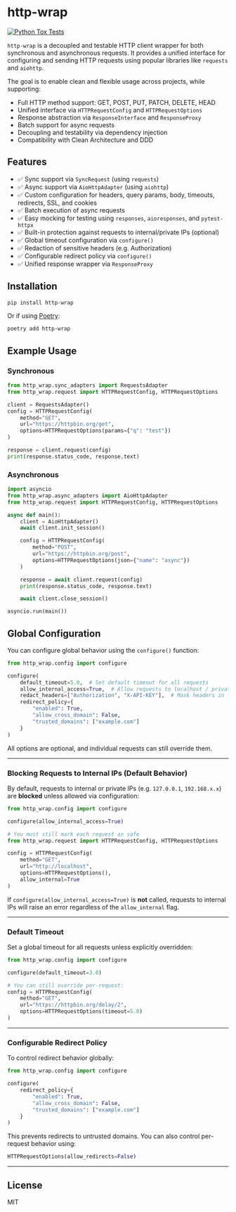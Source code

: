# http-wrap

[![Python Tox Tests](https://github.com/bellirodrigo2/http_wrap/actions/workflows/tox.yml/badge.svg)](https://github.com/bellirodrigo2/http_wrap/actions/workflows/tox.yml)

`http-wrap` is a decoupled and testable HTTP client wrapper for both synchronous and asynchronous requests. It provides a unified interface for configuring and sending HTTP requests using popular libraries like `requests` and `aiohttp`.

The goal is to enable clean and flexible usage across projects, while supporting:
- Full HTTP method support: GET, POST, PUT, PATCH, DELETE, HEAD
- Unified interface via `HTTPRequestConfig` and `HTTPRequestOptions`
- Response abstraction via `ResponseInterface` and `ResponseProxy`
- Batch support for async requests
- Decoupling and testability via dependency injection
- Compatibility with Clean Architecture and DDD

## Features

- ✅ Sync support via `SyncRequest` (using `requests`)
- ✅ Async support via `AioHttpAdapter` (using `aiohttp`)
- ✅ Custom configuration for headers, query params, body, timeouts, redirects, SSL, and cookies
- ✅ Batch execution of async requests
- ✅ Easy mocking for testing using `responses`, `aioresponses`, and `pytest-httpx`
- ✅ Built-in protection against requests to internal/private IPs (optional)
- ✅ Global timeout configuration via `configure()`
- ✅ Redaction of sensitive headers (e.g. Authorization)
- ✅ Configurable redirect policy via `configure()`
- ✅ Unified response wrapper via `ResponseProxy`

## Installation

```bash
pip install http-wrap
```

Or if using [Poetry](https://python-poetry.org/):

```bash
poetry add http-wrap
```

## Example Usage

### Synchronous

```python
from http_wrap.sync_adapters import RequestsAdapter
from http_wrap.request import HTTPRequestConfig, HTTPRequestOptions

client = RequestsAdapter()
config = HTTPRequestConfig(
    method="GET",
    url="https://httpbin.org/get",
    options=HTTPRequestOptions(params={"q": "test"})
)

response = client.request(config)
print(response.status_code, response.text)
```

### Asynchronous

```python
import asyncio
from http_wrap.async_adapters import AioHttpAdapter
from http_wrap.request import HTTPRequestConfig, HTTPRequestOptions

async def main():
    client = AioHttpAdapter()
    await client.init_session()

    config = HTTPRequestConfig(
        method="POST",
        url="https://httpbin.org/post",
        options=HTTPRequestOptions(json={"name": "async"})
    )

    response = await client.request(config)
    print(response.status_code, response.text)

    await client.close_session()

asyncio.run(main())
```

## Global Configuration

You can configure global behavior using the `configure()` function:

```python
from http_wrap.config import configure

configure(
    default_timeout=5.0,  # Set default timeout for all requests
    allow_internal_access=True,  # Allow requests to localhost / private IPs
    redact_headers=["Authorization", "X-API-KEY"],  # Mask headers in logs/debug
    redirect_policy={
        "enabled": True,
        "allow_cross_domain": False,
        "trusted_domains": ["example.com"]
    }
)
```

All options are optional, and individual requests can still override them.

---

### Blocking Requests to Internal IPs (Default Behavior)

By default, requests to internal or private IPs (e.g. `127.0.0.1`, `192.168.x.x`) are **blocked** unless allowed via configuration:

```python
from http_wrap.config import configure

configure(allow_internal_access=True)

# You must still mark each request as safe
from http_wrap.request import HTTPRequestConfig, HTTPRequestOptions

config = HTTPRequestConfig(
    method="GET",
    url="http://localhost",
    options=HTTPRequestOptions(),
    allow_internal=True
)
```

If `configure(allow_internal_access=True)` is **not** called, requests to internal IPs will raise an error regardless of the `allow_internal` flag.

---

### Default Timeout

Set a global timeout for all requests unless explicitly overridden:

```python
from http_wrap.config import configure

configure(default_timeout=3.0)

# You can still override per-request:
config = HTTPRequestConfig(
    method="GET",
    url="https://httpbin.org/delay/2",
    options=HTTPRequestOptions(timeout=5.0)
)
```

---

### Configurable Redirect Policy

To control redirect behavior globally:

```python
from http_wrap.config import configure

configure(
    redirect_policy={
        "enabled": True,
        "allow_cross_domain": False,
        "trusted_domains": ["example.com"]
    }
)
```

This prevents redirects to untrusted domains. You can also control per-request behavior using:

```python
HTTPRequestOptions(allow_redirects=False)
```

---

## License

MIT